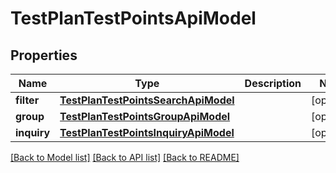 # TestPlanTestPointsApiModel


## Properties
Name | Type | Description | Notes
------------ | ------------- | ------------- | -------------
**filter** | [**TestPlanTestPointsSearchApiModel**](TestPlanTestPointsSearchApiModel.md) |  | [optional] 
**group** | [**TestPlanTestPointsGroupApiModel**](TestPlanTestPointsGroupApiModel.md) |  | [optional] 
**inquiry** | [**TestPlanTestPointsInquiryApiModel**](TestPlanTestPointsInquiryApiModel.md) |  | [optional] 

[[Back to Model list]](../README.md#documentation-for-models) [[Back to API list]](../README.md#documentation-for-api-endpoints) [[Back to README]](../README.md)


